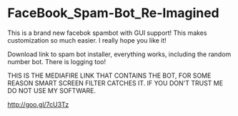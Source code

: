 FaceBook_Spam-Bot_Re-Imagined
=============================

This is a brand new facebok spambot with GUI support! This makes customization so much easier. I really hope you like it!


Download link to spam bot installer, everything works, including the random number bot. There is logging too!

THIS IS THE MEDIAFIRE LINK THAT CONTAINS THE BOT, FOR SOME REASON SMART SCREEN FILTER CATCHES IT. IF YOU DON'T TRUST ME DO NOT USE MY SOFTWARE.

http://goo.gl/7cU3Tz


